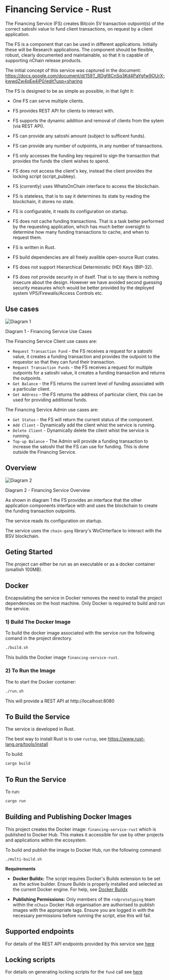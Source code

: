# Financing Service - Rust

The Financing Service (FS) creates Bitcoin SV transaction outpoint(s) of the correct satoshi value to fund client transactions, on request by a client application.

The FS is a component that can be used in different applications. Initially these will be Research applications. The component should be flexible, robust, clearly documented and maintainable, so that it is capable of supporting nChain release products.

The initial concept of this service was captured in the document:
https://docs.google.com/document/d/159T_RDgf8CnSq3Kd4PaYgfw9OUrX-kwwdZw4qEe4iP0/edit?usp=sharing


The FS is designed to be as simple as possible, in that light it:

* One FS can serve multiple clients.
* FS provides REST API for clients to interact with.
* FS supports the dynamic addition and removal of clients from the sytem (via REST API).

* FS can provide any satoshi amount (subject to sufficent funds).
* FS can provide any number of outpoints, in any number of transactions.

* FS only accesses the funding key required to sign the transaction that provides the funds the client wishes to spend.
* FS does not access the client's key, instead the client provides the locking script (script_pubkey).

* FS (currently) uses WhatsOnChain interface to access the blockchain.
* FS is stateless, that is to say it determines its state by reading the blockchain, it stores no state.
* FS is configurable, it reads its configuration on startup.

* FS does not cache funding transactions. That is a task better performed by the requesting application, which has much better oversight to determine how many funding transactions to cache, and when to request them.

* FS is written in Rust.
* FS build dependencies are all freely avalible open-source Rust crates.

* FS does not support Hierarchical Deterministic (HD) Keys (BIP-32).
* FS does not provide security in of itself. That is to say there is nothing insecure about the design. However we have avoided second guessing security measures which would be better provided by the deployed system VPS/Firewalls/Access Controls etc.

## Use cases

![Diagram 1](docs/diagrams/use-case.png)

Diagram 1 - Financing Service Use Cases

The Financing Service Client use cases are:
* `Request Transaction Fund` - the FS receives a request for a satoshi value, it creates a funding transaction and provides the outpoint to the requestor so that they can fund their transaction.
* `Request Transaction Funds` - the FS receives a request for multiple outpoints for  a satoshi value, it creates a funding transaction and returns the outpoints.
* `Get Balance` - the FS returns the current level of funding associated with a particular client.
* `Get Address` - the FS returns the address of particular client, this can be used for providing additional funds.

The Financing Service Admin use cases are:
* `Get Status` - the FS will return the current status of the component.
* `Add Client` - Dynamically add the client whist the service is running.
* `Delete Client` - Dynamically delete the client whist the service is running.
* `Top-up Balance` - The Admin will provide a funding transaction to increase the satoshi that the FS can use for funding. This is done outside the Financing Service.


## Overview

![Diagram 2](docs/diagrams/overview.png)

Diagram 2 - Financing Service Overview

As shown in diagram 1 the FS provides an interface that the other application components interface with and uses the blockchain to create the funding transaction outpoints.

The service reads its configuration on startup.

The service uses the `chain-gang` library's WoCInterface to interact with the BSV blockchain.


## Geting Started

The project can either be run as an executable or as a docker container (smallish 100MB).


## Docker
Encapsulating the service in Docker removes the need to install the project dependencies on the host machine.
Only Docker is required to build and run the service.
### 1) Build The Docker Image
To build the docker image associated with the service run the following comand in the project directory.
```bash
./build.sh
```
This builds the Docker image `financing-service-rust`.
### 2) To Run the Image
The to start the Docker container:
```bash
./run.sh
```
This will provide a REST API at http://localhost:8080


## To Build the Service
The service is developed in Rust.

The best way to install Rust is to use `rustup`, see https://www.rust-lang.org/tools/install

To build:
```bash
cargo build
```

## To Run the Service
To run:
```bash
cargo run
```

## Building and Publishing Docker Images

This project creates the Docker image: ```financing-service-rust``` which is published to Docker Hub.  This makes it accessible for use by other projects and applications within the ecosystem.

To build and publish the image to Docker Hub, run the following command:
```
./multi-build.sh
```

**Requirements**

- **Docker Buildx:** The script requires Docker's Buildx extension to be set as the active builder. Ensure Buildx is properly installed and selected as the current Docker engine. For help, see [Docker Buildx](https://docs.docker.com/build/builders/)  

- **Publishing Permissions:** Only members of the ```rndprototyping``` team within the ```nChain``` Docker Hub organisation are authorised to publish images with the appropriate tags. Ensure you are logged in with the necessary permissions before running the script, else this will fail.


## Supported endpoints
For details of the REST API endpoints provided by this service see [here](docs/SupportedEndpoints.md)

## Locking scripts
For details on generating locking scripts for the `fund` call see [here](docs/LockingScripts.md)

